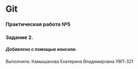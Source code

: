 # Git
### Практическая работа №5
### Задание 2.
##### Добавлено с помощью консоли.
Выполнила: Камышанова Екатерина Владимировна
УВП-321